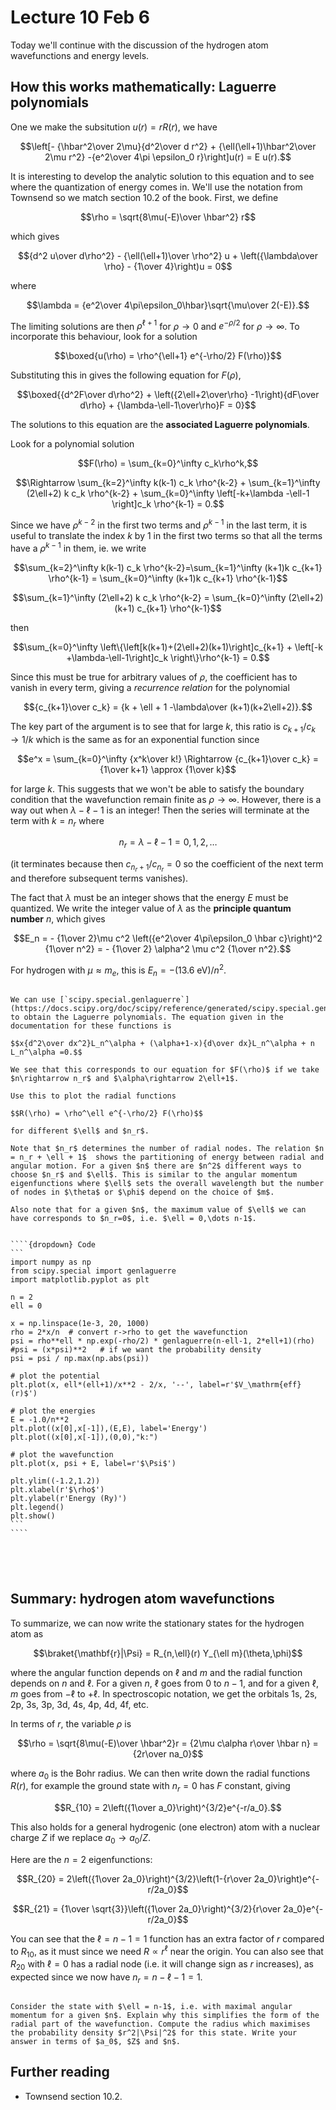 # Lecture 10 Feb 6

Today we'll continue with the discussion of the hydrogen atom wavefunctions and energy levels.

## How this works mathematically: Laguerre polynomials

One we make the subsitution $u(r) = rR(r)$, we have

$$\left[- {\hbar^2\over 2\mu}{d^2\over d r^2} +  {\ell(\ell+1)\hbar^2\over 2\mu r^2} -{e^2\over 4\pi \epsilon_0 r}\right]u(r) = E u(r).$$

It is interesting to develop the analytic solution to this equation and to see where the quantization of energy comes in. We'll use the notation from Townsend so we match section 10.2 of the book. First, we define

$$\rho = \sqrt{8\mu(-E)\over \hbar^2} r$$

which gives

$${d^2 u\over d\rho^2} - {\ell(\ell+1)\over \rho^2} u + \left({\lambda\over \rho} - {1\over 4}\right)u = 0$$

where 

$$\lambda = {e^2\over 4\pi\epsilon_0\hbar}\sqrt{\mu\over 2(-E)}.$$

The limiting solutions are then $\rho^{\ell+1}$ for $\rho\rightarrow 0$ and $e^{-\rho/2}$ for $\rho\rightarrow \infty$. To incorporate this behaviour, look for a solution

$$\boxed{u(\rho) = \rho^{\ell+1} e^{-\rho/2} F(\rho)}$$

Substituting this in gives the following equation for $F(\rho)$,

$$\boxed{{d^2F\over d\rho^2} + \left({2\ell+2\over\rho} -1\right){dF\over d\rho} + {\lambda-\ell-1\over\rho}F = 0}$$

The solutions to this equation are the **associated Laguerre polynomials**.

Look for a polynomial solution

$$F(\rho) = \sum_{k=0}^\infty c_k\rho^k,$$

$$\Rightarrow \sum_{k=2}^\infty k(k-1) c_k \rho^{k-2} + 
\sum_{k=1}^\infty (2\ell+2) k c_k \rho^{k-2} + 
\sum_{k=0}^\infty \left[-k+\lambda -\ell-1  \right]c_k \rho^{k-1} = 0.$$

Since we have $\rho^{k-2}$ in the first two terms and $\rho^{k-1}$ in  the last term, it is useful to translate the index $k$ by 1  in the first two terms so that all the terms have a $\rho^{k-1}$ in them, ie. we write

$$\sum_{k=2}^\infty k(k-1) c_k \rho^{k-2}=\sum_{k=1}^\infty (k+1)k c_{k+1} \rho^{k-1} = \sum_{k=0}^\infty (k+1)k c_{k+1} \rho^{k-1}$$

$$\sum_{k=1}^\infty (2\ell+2) k c_k \rho^{k-2} = \sum_{k=0}^\infty (2\ell+2) (k+1) c_{k+1} \rho^{k-1}$$

then

$$\sum_{k=0}^\infty \left\{\left[k(k+1)+(2\ell+2)(k+1)\right]c_{k+1} + \left[-k +\lambda-\ell-1\right]c_k \right\}\rho^{k-1} = 0.$$

Since this must be true for arbitrary values of $\rho$, the coefficient has to vanish in every term, giving a *recurrence relation* for the polynomial

$${c_{k+1}\over c_k} = {k + \ell + 1 -\lambda\over (k+1)(k+2\ell+2)}.$$

The key part of the argument is to see that for large $k$, this ratio is $c_{k+1}/c_k\rightarrow 1/k$ which is the same as for an exponential function since

$$e^x = \sum_{k=0}^\infty {x^k\over k!} \Rightarrow {c_{k+1}\over c_k} = {1\over k+1} \approx {1\over k}$$

for large $k$. This suggests that we won't be able to satisfy the boundary condition that the wavefunction remain finite as $\rho\rightarrow \infty$. However, there is a way out when $\lambda-\ell-1$ is an integer! Then the series will terminate at the term with $k=n_r$ where

$$n_r = \lambda-\ell-1 = 0, 1, 2,\dots$$

(it terminates because then $c_{n_r+1}/c_{n_r}=0$ so the coefficient of the next term and therefore subsequent terms vanishes).

The fact that $\lambda$ must be an integer shows that the energy $E$ must be quantized. We write the integer value of $\lambda$ as the **principle quantum number** $n$, which gives

$$E_n = - {1\over 2}\mu c^2 \left({e^2\over 4\pi\epsilon_0 \hbar c}\right)^2 {1\over n^2} = - {1\over 2} \alpha^2 \mu c^2 {1\over n^2}.$$

For hydrogen with $\mu\approx m_e$, this is $E_n=-(13.6\ \mathrm{eV})/n^2$.


`````{admonition} Exercise: plot the radial wavefunctions

We can use [`scipy.special.genlaguerre`](https://docs.scipy.org/doc/scipy/reference/generated/scipy.special.genlaguerre.html#scipy.special.genlaguerre) to obtain the Laguerre polynomials. The equation given in the documentation for these functions is 

$$x{d^2\over dx^2}L_n^\alpha + (\alpha+1-x){d\over dx}L_n^\alpha + n L_n^\alpha =0.$$

We see that this corresponds to our equation for $F(\rho)$ if we take $n\rightarrow n_r$ and $\alpha\rightarrow 2\ell+1$.

Use this to plot the radial functions

$$R(\rho) = \rho^\ell e^{-\rho/2} F(\rho)$$ 

for different $\ell$ and $n_r$.

Note that $n_r$ determines the number of radial nodes. The relation $n = n_r + \ell + 1$  shows the partitioning of energy between radial and angular motion. For a given $n$ there are $n^2$ different ways to choose $n_r$ and $\ell$. This is similar to the angular momentum eigenfunctions where $\ell$ sets the overall wavelength but the number of nodes in $\theta$ or $\phi$ depend on the choice of $m$. 

Also note that for a given $n$, the maximum value of $\ell$ we can have corresponds to $n_r=0$, i.e. $\ell = 0,\dots n-1$.


````{dropdown} Code
```
import numpy as np
from scipy.special import genlaguerre
import matplotlib.pyplot as plt

n = 2
ell = 0

x = np.linspace(1e-3, 20, 1000)
rho = 2*x/n  # convert r->rho to get the wavefunction
psi = rho**ell * np.exp(-rho/2) * genlaguerre(n-ell-1, 2*ell+1)(rho)
#psi = (x*psi)**2   # if we want the probability density
psi = psi / np.max(np.abs(psi))

# plot the potential
plt.plot(x, ell*(ell+1)/x**2 - 2/x, '--', label=r'$V_\mathrm{eff}(r)$')

# plot the energies
E = -1.0/n**2
plt.plot((x[0],x[-1]),(E,E), label='Energy')
plt.plot((x[0],x[-1]),(0,0),"k:")

# plot the wavefunction
plt.plot(x, psi + E, label=r'$\Psi$')

plt.ylim((-1.2,1.2))
plt.xlabel(r'$\rho$')
plt.ylabel(r'Energy (Ry)')
plt.legend()
plt.show()
```
````





`````



## Summary: hydrogen atom wavefunctions

To summarize, we can now write the stationary states for the hydrogen atom as

$$\braket{\mathbf{r}|\Psi} = R_{n,\ell}(r) Y_{\ell m}(\theta,\phi)$$

where the angular function depends on $\ell$ and $m$ and the radial function depends on $n$ and $\ell$. For a given $n$, $\ell$ goes from $0$ to $n-1$, and for a given $\ell$, $m$ goes from $-\ell$ to $+\ell$. In spectroscopic notation, we get the orbitals 1s, 2s, 2p, 3s, 3p, 3d, 4s, 4p, 4d, 4f, etc.

In terms of $r$, the variable $\rho$ is

$$\rho = \sqrt{8\mu(-E)\over \hbar^2}r = {2\mu c\alpha r\over \hbar n} = {2r\over na_0}$$ 

where $a_0$ is the Bohr radius. We can then write down the radial functions $R(r)$, for example the ground state with $n_r=0$ has $F$ constant, giving

$$R_{10} = 2\left({1\over a_0}\right)^{3/2}e^{-r/a_0}.$$

This also holds for a general hydrogenic (one electron) atom with a nuclear charge $Z$ if we replace $a_0\rightarrow a_0/Z$. 

Here are the $n=2$ eigenfunctions:

$$R_{20} = 2\left({1\over 2a_0}\right)^{3/2}\left(1-{r\over 2a_0}\right)e^{-r/2a_0}$$

$$R_{21} = {1\over \sqrt{3}}\left({1\over 2a_0}\right)^{3/2}{r\over 2a_0}e^{-r/2a_0}$$

You can see that the $\ell=n-1=1$ function has an extra factor of $r$ compared to $R_{10}$, as it must since we need $R\propto r^\ell$ near the origin. You can also see that $R_{20}$ with $\ell=0$ has a radial node (i.e. it will change sign as $r$ increases), as expected since we now have $n_r=n-\ell-1=1$.


```{admonition} Exercise: size of atom

Consider the state with $\ell = n-1$, i.e. with maximal angular momentum for a given $n$. Explain why this simplifies the form of the radial part of the wavefunction. Compute the radius which maximises the probability density $r^2|\Psi|^2$ for this state. Write your answer in terms of $a_0$, $Z$ and $n$.

```




## Further reading

- Townsend section 10.2.

